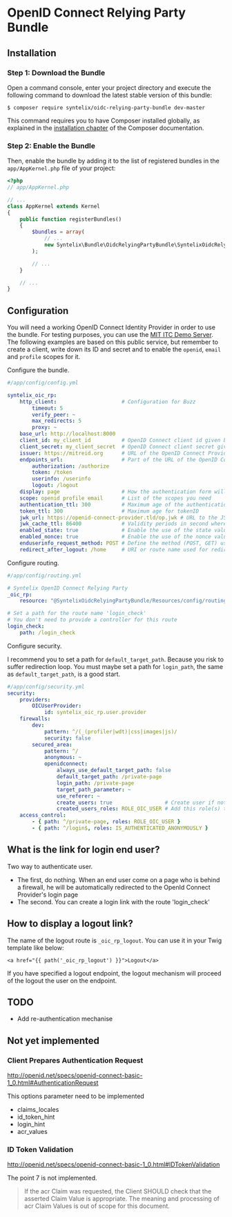 # OpenID Connect Relying Party Bundle

## Installation

### Step 1: Download the Bundle

Open a command console, enter your project directory and execute the
following command to download the latest stable version of this bundle:

```console
$ composer require syntelix/oidc-relying-party-bundle dev-master
```

This command requires you to have Composer installed globally, as explained
in the [installation chapter](https://getcomposer.org/doc/00-intro.md)
of the Composer documentation.

### Step 2: Enable the Bundle

Then, enable the bundle by adding it to the list of registered bundles
in the `app/AppKernel.php` file of your project:

```php
<?php
// app/AppKernel.php

// ...
class AppKernel extends Kernel
{
    public function registerBundles()
    {
        $bundles = array(
            // ...
            new Syntelix\Bundle\OidcRelyingPartyBundle\SyntelixOidcRelyingPartyBundle(),
        );

        // ...
    }

    // ...
}
```

## Configuration

You will need a working OpenID Connect Identity Provider in order to use the bundle. For testing purposes, you can use
the [MIT ITC Demo Server](https://mitreid.org). The following examples are based on this public service, but remember
to create a client, write down its ID and secret and to enable the `openid`, `email` and `profile` scopes for it.

Configure the bundle.

```yaml
#/app/config/config.yml

syntelix_oic_rp:
    http_client:                     # Configuration for Buzz
        timeout: 5
        verify_peer: ~
        max_redirects: 5
        proxy: ~
    base_url: http://localhost:8000
    client_id: my_client_id          # OpenID Connect client id given by the OpenId Connect Provider
    client_secret: my_client_secret  # OpenID Connect client secret given by the OpenId Connect Provider
    issuer: https://mitreid.org      # URL of the OpenID Connect Provider
    endpoints_url:                   # Part of the URL of the OpenID Connect Provider
        authorization: /authorize
        token: /token
        userinfo: /userinfo
        logout: /logout
    display: page                    # How the authentication form will be display to the end user
    scope: openid profile email      # List of the scopes you need
    authentication_ttl: 300          # Maximum age of the authentication
    token_ttl: 300                   # Maximum age for tokenID
    jwk_url: https://openid-connect-provider.tld/op.jwk # URL to the JSON Web Key of OpenID Connect Provider
    jwk_cache_ttl: 86400             # Validity periods in second where the JWK store in cache is valid
    enabled_state: true              # Enable the use of the state value. This is useful for mitigate replay attack
    enabled_nonce: true              # Enable the use of the nonce value. This is useful for mitigate replay attack
    enduserinfo_request_method: POST # Define the method (POST, GET) used to request the Enduserinfo Endpoint of the OIDC Provider
    redirect_after_logout: /home     # URI or route name used for redirect user after a logout
```

Configure routing.

```yaml
#/app/config/routing.yml

# Syntelix OpenID Connect Relying Party
_oic_rp:
    resource: "@SyntelixOidcRelyingPartyBundle/Resources/config/routing.yml"

# Set a path for the route name 'login_check'
# You don't need to provide a controller for this route
login_check:
    path: /login_check
```

Configure security.

I recommend you to set a path for `default_target_path`. Because you risk to suffer redirection loop.
You must maybe set a path for `login_path`, the same as `default_target_path`, is a good start.

```yaml
#/app/config/security.yml
security:
    providers:
        OICUserProvider: 
            id: syntelix_oic_rp.user.provider
    firewalls:
        dev:
            pattern: ^/(_(profiler|wdt)|css|images|js)/
            security: false
        secured_area:
            pattern: ^/
            anonymous: ~
            openidconnect:
                always_use_default_target_path: false
                default_target_path: /private-page
                login_path: /private-page
                target_path_parameter: ~
                use_referer: ~
                create_users: true                 # Create user if not found
                created_users_roles: ROLE_OIC_USER # Add this role(s) to new User
    access_control:
        - { path: ^/private-page, roles: ROLE_OIC_USER }
        - { path: ^/login$, roles: IS_AUTHENTICATED_ANONYMOUSLY }
```


## What is the link for login end user?

Two way to authenticate user.
- The first, do nothing. When an end user come on a page who is behind a firewall,
he will be automatically  redirected to the OpenId Connect Provider's login page
- The second. You can create a login link with the route 'login_check'


## How to display a logout link?

The name of the logout route is `_oic_rp_logout`. You can use it in your Twig template like below:

```twig
<a href="{{ path('_oic_rp_logout') }}">Logout</a>
```
If you have specified a logout endpoint, the logout mechanism will proceed of the logout the user on the endpoint.


## TODO
 - Add re-authentication mechanise

## Not yet implemented
### Client Prepares Authentication Request

http://openid.net/specs/openid-connect-basic-1_0.html#AuthenticationRequest

This options parameter need to be implemented
 - claims_locales
 - id_token_hint
 - login_hint
 - acr_values


### ID Token Validation 

http://openid.net/specs/openid-connect-basic-1_0.html#IDTokenValidation

The point 7 is not implemented.
> If the acr Claim was requested, the Client SHOULD check that the asserted Claim 
> Value is appropriate. The meaning and processing of acr Claim Values is out of 
> scope for this document.


